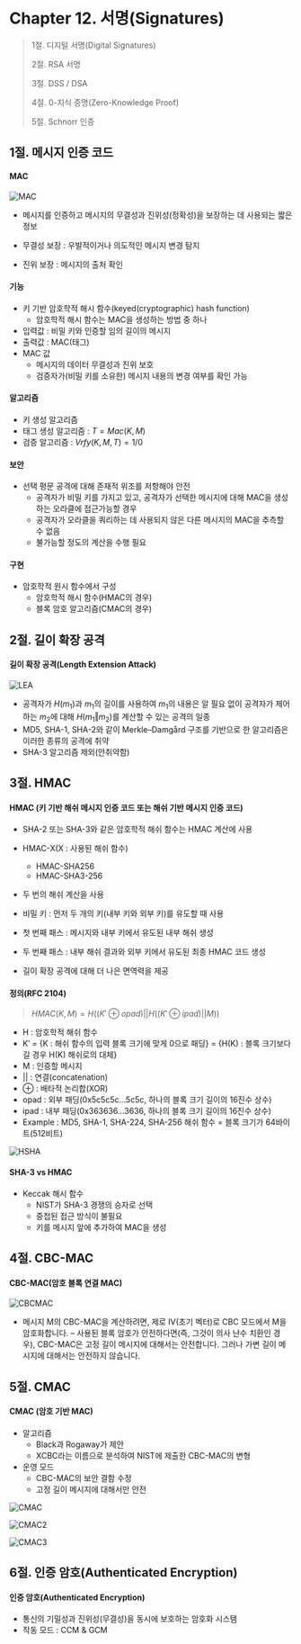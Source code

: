 # Chapter 12. 서명(Signatures)

> 1절. 디지털 서명(Digital Signatures)
>
> 2절. RSA 서명
>
> 3절. DSS / DSA
>
> 4절. 0-지식 증명(Zero-Knowledge Proof)
>
> 5절. Schnorr 인증

## 1절. 메시지 인증 코드

#### MAC

![MAC](https://github.com/BangYunseo/TIL/blob/main/Security/InformationSecurity/Image/ch11/MAC.PNG)

- 메시지를 인증하고 메시지의 무결성과 진위성(정확성)을 보장하는 데 사용되는 짧은 정보

- 무결성 보장 : 우발적이거나 의도적인 메시지 변경 탐지

- 진위 보장 : 메시지의 출처 확인

#### 기능

- 키 기반 암호학적 해시 함수(keyed(cryptographic) hash function)
  - 암호학적 해시 함수는 MAC을 생성하는 방법 중 하나
- 입력값 : 비밀 키와 인증할 임의 길이의 메시지
- 출력값 : MAC(태그)
- MAC 값
  - 메시지의 데이터 무결성과 진위 보호
  - 검증자가(비밀 키를 소유한) 메시지 내용의 변경 여부를 확인 가능

#### 알고리즘

- 키 생성 알고리즘
- 태그 생성 알고리즘 : $T = Mac(K, M)$
- 검증 알고리즘 : $Vrfy(K, M, T) = 1/0$

#### 보안

- 선택 평문 공격에 대해 존재적 위조를 저항해야 안전
  - 공격자가 비밀 키를 가지고 있고, 공격자가 선택한 메시지에 대해 MAC을 생성하는 오라클에 접근가능할 경우
  - 공격자가 오라클을 쿼리하는 데 사용되지 않은 다른 메시지의 MAC을 추측할 수 없음
  - 불가능할 정도의 계산을 수행 필요

#### 구현

- 암호학적 원시 함수에서 구성
  - 암호학적 해시 함수(HMAC의 경우)
  - 블록 암호 알고리즘(CMAC의 경우)

## 2절. 길이 확장 공격

#### 길이 확장 공격(Length Extension Attack)

![LEA](https://github.com/BangYunseo/TIL/blob/main/Security/InformationSecurity/Image/ch11/LEA.PNG)

- 공격자가 $H(m_1)$과 $m_1$의 길이를 사용하여 $m_1$의 내용은 알 필요 없이 공격자가 제어하는 $m_2$에 대해 $H(m_1 ‖ m_2)$를 계산할 수 있는 공격의 일종
- MD5, SHA-1, SHA-2와 같이 Merkle–Damgård 구조를 기반으로 한 알고리즘은 이러한 종류의 공격에 취약
- SHA-3 알고리즘 제외(안취약함)

## 3절. HMAC

#### HMAC (키 기반 해쉬 메시지 인증 코드 또는 해쉬 기반 메시지 인증 코드)

- SHA-2 또는 SHA-3와 같은 암호학적 해쉬 함수는 HMAC 계산에 사용
- HMAC-X(X : 사용된 해쉬 함수)

  - HMAC-SHA256
  - HMAC-SHA3-256

- 두 번의 해쉬 계산을 사용
- 비밀 키 : 먼저 두 개의 키(내부 키와 외부 키)를 유도할 때 사용
- 첫 번째 패스 : 메시지와 내부 키에서 유도된 내부 해쉬 생성
- 두 번째 패스 : 내부 해쉬 결과와 외부 키에서 유도된 최종 HMAC 코드 생성
- 길이 확장 공격에 대해 더 나은 면역력을 제공

#### 정의(RFC 2104)

> $HMAC(K, M) = H ( (K′ ⊕ opad) || H ((K′ ⊕ ipad) || M) )$

- H : 암호학적 해쉬 함수
- K′ = {K : 해쉬 함수의 입력 블록 크기에 맞게 0으로 패딩}
  = {H(K) : 블록 크기보다 길 경우 H(K) 해쉬로의 대체}
- M : 인증할 메시지
- || : 연결(concatenation)
- ⊕ : 배타적 논리합(XOR)
- opad : 외부 패딩(0x5c5c5c…5c5c, 하나의 블록 크기 길이의 16진수 상수)
- ipad : 내부 패딩(0x363636…3636, 하나의 블록 크기 길이의 16진수 상수)
- Example : MD5, SHA-1, SHA-224, SHA-256 해쉬 함수 = 블록 크기가 64바이트(512비트)

![HSHA](https://github.com/BangYunseo/TIL/blob/main/Security/InformationSecurity/Image/ch11/HSHA.PNG)

#### SHA-3 vs HMAC

- Keccak 해시 함수
  - NIST가 SHA-3 경쟁의 승자로 선택
  - 중첩된 접근 방식이 불필요
  - 키를 메시지 앞에 추가하여 MAC을 생성

## 4절. CBC-MAC

#### CBC-MAC(암호 블록 연결 MAC)

![CBCMAC](https://github.com/BangYunseo/TIL/blob/main/Security/InformationSecurity/Image/ch11/CBCMAC.PNG)

- 메시지 M의 CBC-MAC을 계산하려면, 제로 IV(초기 벡터)로 CBC 모드에서 M을 암호화합니다.
  – 사용된 블록 암호가 안전하다면(즉, 그것이 의사 난수 치환인 경우), CBC-MAC은 고정 길이 메시지에 대해서는 안전합니다. 그러나 가변 길이 메시지에 대해서는 안전하지 않습니다.

## 5절. CMAC

#### CMAC (암호 기반 MAC)

- 알고리즘
  - Black과 Rogaway가 제안
  - XCBC라는 이름으로 분석하여 NIST에 제출한 CBC-MAC의 변형
- 운영 모드
  - CBC-MAC의 보안 결함 수정
  - 고정 길이 메시지에 대해서만 안전

![CMAC](https://github.com/BangYunseo/TIL/blob/main/Security/InformationSecurity/Image/ch11/CMAC.PNG)

![CMAC2](https://github.com/BangYunseo/TIL/blob/main/Security/InformationSecurity/Image/ch11/CMAC2.PNG)

![CMAC3](https://github.com/BangYunseo/TIL/blob/main/Security/InformationSecurity/Image/ch11/CMAC3.PNG)

## 6절. 인증 암호(Authenticated Encryption)

#### 인증 암호(Authenticated Encryption)

- 통신의 기밀성과 진위성(무결성)을 동시에 보호하는 암호화 시스템
- 작동 모드 : CCM & GCM
